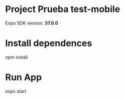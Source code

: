 # **Project Prueba test-mobile**

Expo SDK version: **37.0.0**

# **Install dependences**

npm install

# **Run App**

expo start
